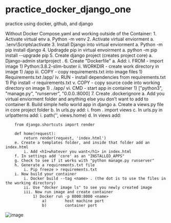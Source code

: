 # practice_docker_django_one
practice using docker, github, and django

Without Docker Compose.yaml and working outside of the Container:
	1. Activate virtual env
		a. Python -m venv <name of virtual env>
	2. Activate virtual enviorment
		a. .\env\Scripts\activate
	3. Install Django into virtual enviorment
		a. Python -m pip install django
	4. Updragde pip in virtual envoirment
		a. python -m pip install --upgrade pip
	5. Create django project (creates project core)
		a. Django-admin startproject <name> . 
	6. Create "Dockerfile"
		a. Add:
			i. FROM - import image
				1) Python:3.8.2-slim-buster
			ii. WORKDIR - create work directory in image
				1) /app
			iii. COPY - copy requirements.txt into image files
				1) Requirements.txt /app/
			iv. RUN - install dependencies from requirements.txt
				1) Pip install -r requirements.txt 
			v. COPY - copy source code into working directory on image
				1) .  /app/
			vi. CMD - start app in container
				1) ["python3", "manage.py", "runserver", "0.0.0.:8000]
	7. Create .dockerignore
		a. Add you virtual enviorment folder and anything else you don’t want to add to container
	8. Build simple hello world app in django
		a. Create a views.py file in core project folder
		b. In urls.py add: 
			i. from . import views
		c. In urls.py in urlpatterns add:
			i. path('', views.home)
		d. In views add:
		
		from django.shortcuts import render
		
		def home(request):
		    return render(request, 'index.html')
		e. Create a templates folder, and inside that folder add an index.html
			i. Add <h1>whatever you want</h1> in index.html
		f. In settings add 'core' as an "INSTALLED_APPS"
		g. Check to see if it works with "python manage.py runserver"
		h. Generate a requirements.txt file
			i. Pip freeze > requirements.txt
		i. Now build your container
			i. Docker build --tag <name> . (the dot is to use the files in the working directory)
			ii. Use "docker image ls" to see you newly created image
			iii. Now run image and create container
				1) Docker run -p 8000:8000 <name>
					a)        host machine port
					b)        container port
![image](https://user-images.githubusercontent.com/91643406/135483589-2d24fc75-3141-45fd-be8f-7f7573715e46.png)
